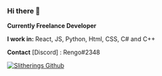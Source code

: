 ### Hi there 👋
**Currently Freelance Developer**

**I work in:** React, JS, Python, Html, CSS, C# and C++

**Contact**
[Discord] : Rengo#2348

[![Slitherings Github](https://github-readme-stats.vercel.app/api?username=Slitherings&show_icons=true&theme=radical)](https://github.com/anuraghazra/github-readme-stats)
